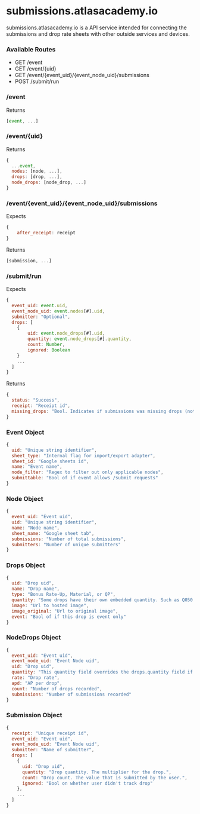 # submissions.atlasacademy.io

submissions.atlasacademy.io is a API service intended for
connecting the submissions and drop rate sheets with other
outside services and devices.

### Available Routes

- GET /event
- GET /event/{uid}
- GET /event/{event_uid}/{event_node_uid}/submissions
- POST /submit/run

### /event

Returns
```javascript
[event, ...]
```

### /event/{uid}
Returns
```javascript
{
  ...event,
  nodes: [node, ...],
  drops: [drop, ...],
  node_drops: [node_drop, ...]
}
```

### /event/{event_uid}/{event_node_uid}/submissions
Expects
```javascript
{
    after_receipt: receipt
}
```

Returns
```javascript
[submission, ...]
```

### /submit/run
Expects
```javascript
{
  event_uid: event.uid,
  event_node_uid: event.nodes[#].uid,
  submitter: "Optional",
  drops: [
    {
        uid: event.node_drops[#].uid,
        quantity: event.node_drops[#].quantity,
        count: Number,
        ignored: Boolean
    }
    ...
  ]
}
```

Returns
```javascript
{
  status: "Success",
  receipt: "Receipt id",
  missing_drops: "Bool. Indicates if submissions was missing drops (not ignored). Helps app know if refresh of data is required."
}
```

### Event Object

```javascript
{
  uid: "Unique string identifier",
  sheet_type: "Internal flag for import/export adapter",
  sheet_id: "Google sheets id",
  name: "Event name",
  node_filter: "Regex to filter out only applicable nodes",
  submittable: "Bool of if event allows /submit requests"
}
```

### Node Object

```javascript
{
  event_uid: "Event uid",
  uid: "Unique string identifier",
  name: "Node name",
  sheet_name: "Google sheet tab",
  submissions: "Number of total submissions",
  submitters: "Number of unique submitters"
}
```

### Drops Object

```javascript
{
  uid: "Drop uid",
  name: "Drop name",
  type: "Bonus Rate-Up, Material, or QP",
  quantity: "Some drops have their own embedded quantity. Such as Q050 = 5,000 QP",
  image: "Url to hosted image",
  image_original: "Url to original image",
  event: "Bool of if this drop is event only"
}
```

### NodeDrops Object

```javascript
{
  event_uid: "Event uid",
  event_node_uid: "Event Node uid",
  uid: "Drop uid",
  quantity: "This quantity field overrides the drops.quantity field if enabled",
  rate: "Drop rate",
  apd: "AP per drop",
  count: "Number of drops recorded",
  submissions: "Number of submissions recorded"
}
```

### Submission Object

```javascript
{
  receipt: "Unique receipt id",
  event_uid: "Event uid",
  event_node_uid: "Event Node uid",
  submitter: "Name of submitter",
  drops: [
    {
      uid: "Drop uid",
      quantity: "Drop quantity. The multiplier for the drop.",
      count: "Drop count. The value that is submitted by the user.",
      ignored: "Bool on whether user didn't track drop"
    },
    ...
  ]
}
```